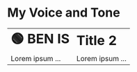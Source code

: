 # My Voice and Tone

<table border="0">
<tr>
    <td><b style="font-size:30px">🟢 BEN IS</b></td>
    <td><b style="font-size:30px">Title 2</b></td>
</tr>
<tr>
    <td>Lorem ipsum ...</td>
    <td>Lorem ipsum ...</td>
 </tr>
</table>
